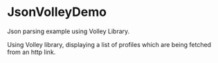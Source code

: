 # JsonVolleyDemo
Json parsing example using Volley Library.

Using Volley library, displaying a list of profiles which are being fetched from an http link.

